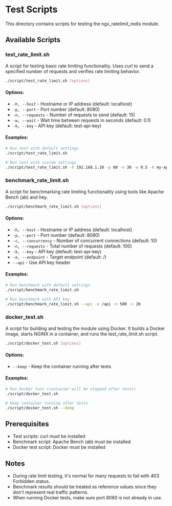 # Test Scripts

This directory contains scripts for testing the ngx_ratelimit_redis module.

## Available Scripts

### test_rate_limit.sh

A script for testing basic rate limiting functionality. Uses curl to send a specified number of requests and verifies rate limiting behavior.

```bash
./script/test_rate_limit.sh [options]
```

#### Options:
- `-h, --host` - Hostname or IP address (default: localhost)
- `-p, --port` - Port number (default: 8080)
- `-n, --requests` - Number of requests to send (default: 15)
- `-w, --wait` - Wait time between requests in seconds (default: 0.1)
- `-k, --key` - API key (default: test-api-key)

#### Examples:
```bash
# Run test with default settings
./script/test_rate_limit.sh

# Run test with custom settings
./script/test_rate_limit.sh -h 192.168.1.10 -p 80 -n 30 -w 0.5 -k my-api-key
```

### benchmark_rate_limit.sh

A script for benchmarking rate limiting functionality using tools like Apache Bench (ab) and hey.

```bash
./script/benchmark_rate_limit.sh [options]
```

#### Options:
- `-h, --host` - Hostname or IP address (default: localhost)
- `-p, --port` - Port number (default: 8080)
- `-c, --concurrency` - Number of concurrent connections (default: 10)
- `-n, --requests` - Total number of requests (default: 100)
- `-k, --key` - API key (default: test-api-key)
- `-e, --endpoint` - Target endpoint (default: /)
- `--api` - Use API key header

#### Examples:
```bash
# Run benchmark with default settings
./script/benchmark_rate_limit.sh

# Run benchmark with API key
./script/benchmark_rate_limit.sh --api -e /api -n 500 -c 20
```

### docker_test.sh

A script for building and testing the module using Docker. It builds a Docker image, starts NGINX in a container, and runs the test_rate_limit.sh script.

```bash
./script/docker_test.sh [options]
```

#### Options:
- `--keep` - Keep the container running after tests

#### Examples:
```bash
# Run Docker test (container will be stopped after tests)
./script/docker_test.sh

# Keep container running after tests
./script/docker_test.sh --keep
```

## Prerequisites

- Test scripts: curl must be installed
- Benchmark script: Apache Bench (ab) must be installed
- Docker test script: Docker must be installed

## Notes

- During rate limit testing, it's normal for many requests to fail with 403 Forbidden status.
- Benchmark results should be treated as reference values since they don't represent real traffic patterns.
- When running Docker tests, make sure port 8080 is not already in use.
